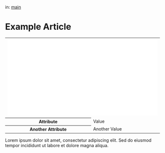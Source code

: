 
in: [main](https://mafiawiki.astrofare.xyz/)

# Example Article

<div class="infobox">
  <table>
    <tr>
      <td colspan="2"><img src="../assets/logo.png" alt="Image Description" class="infobox-image"></td>
    </tr>
    <tr>
      <th>Attribute</th>
      <td>Value</td>
    </tr>
    <tr>
      <th>Another Attribute</th>
      <td>Another Value</td>
    </tr>
  </table>
</div>

Lorem ipsum dolor sit amet, consectetur adipiscing elit. Sed do eiusmod tempor incididunt ut labore et dolore magna aliqua.
